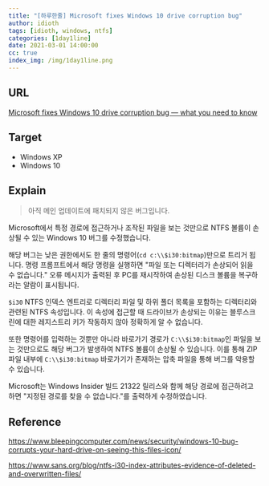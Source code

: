 ```yaml
---
title: "[하루한줄] Microsoft fixes Windows 10 drive corruption bug"
author: idioth
tags: [idioth, windows, ntfs]
categories: [1day1line]
date: 2021-03-01 14:00:00
cc: true
index_img: /img/1day1line.png
---
```


## URL 

[Microsoft fixes Windows 10 drive corruption bug — what you need to know](https://www.bleepingcomputer.com/news/microsoft/microsoft-fixes-windows-10-drive-corruption-bug-what-you-need-to-know/)



## Target

- Windows XP
- Windows 10



## Explain

> 아직 메인 업데이트에 패치되지 않은 버그입니다.

Microsoft에서 특정 경로에 접근하거나 조작된 파일을 보는 것만으로 NTFS 볼륨이 손상될 수 있는 Windows 10 버그를 수정했습니다.

해당 버그는 낮은 권한에서도 한 줄의 명령어(`cd c:\\$i30:bitmap`)만으로 트리거 됩니다. 명령 프롬프트에서 해당 명령을 실행하면 "파일 또는 디렉터리가 손상되어 읽을 수 없습니다." 오류 메시지가 출력된 후 PC를 재시작하여 손상된 디스크 볼륨을 복구하라는 알람이 표시됩니다.

`$i30` NTFS 인덱스 엔트리로 디렉터리 파일 및 하위 폴더 목록을 포함하는 디렉터리와 관련된 NTFS 속성입니다. 이 속성에 접근할 때 드라이브가 손상되는 이유는 블루스크린에 대한 레지스트리 키가 작동하지 않아 정확하게 알 수 없습니다.

또한 명령어를 입력하는 것뿐만 아니라 바로가기 경로가 `C:\\$i30:bitmap`인 파일을 보는 것만으로도 해당 버그가 발생하여 NTFS 볼륨이 손상될 수 있습니다. 이를 통해 ZIP 파일 내부에 `C:\\$i30:bitmap` 바로가기가 존재하는 압축 파일을 통해 버그를 악용할 수 있습니다.

Microsoft는 Windows Insider 빌드 21322 릴리스와 함께 해당 경로에 접근하려고 하면 "지정된 경로를 찾을 수 없습니다."를 출력하게 수정하였습니다.



## Reference

https://www.bleepingcomputer.com/news/security/windows-10-bug-corrupts-your-hard-drive-on-seeing-this-files-icon/

https://www.sans.org/blog/ntfs-i30-index-attributes-evidence-of-deleted-and-overwritten-files/